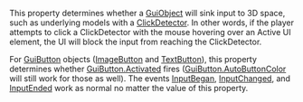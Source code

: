 This property determines whether a [GuiObject](https://create.roblox.com/docs/reference/engine/classes/GuiObject) will sink input to 3D
space, such as underlying models with a [ClickDetector](https://create.roblox.com/docs/reference/engine/classes/ClickDetector). In other words,
if the player attempts to click a ClickDetector with the mouse hovering
over an Active UI element, the UI will block the input from reaching the
ClickDetector.

For [GuiButton](https://create.roblox.com/docs/reference/engine/classes/GuiButton) objects ([ImageButton](https://create.roblox.com/docs/reference/engine/classes/ImageButton) and [TextButton](https://create.roblox.com/docs/reference/engine/classes/TextButton)), this property
determines whether [GuiButton.Activated](https://create.roblox.com/docs/reference/engine/classes/GuiButton#Activated) fires
([GuiButton.AutoButtonColor](https://create.roblox.com/docs/reference/engine/classes/GuiButton#AutoButtonColor) will still work for those as well). The
events [InputBegan](https://create.roblox.com/docs/reference/engine/classes/GuiObject#InputBegan),
[InputChanged](https://create.roblox.com/docs/reference/engine/classes/GuiObject#InputChanged), and
[InputEnded](https://create.roblox.com/docs/reference/engine/classes/GuiObject#InputEnded) work as normal no matter the value of
this property.